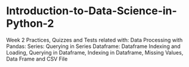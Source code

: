 # Introduction-to-Data-Science-in-Python-2
Week 2
Practices, Quizzes and Tests related with: 
Data Processing with Pandas:
Series: Querying in Series 
Dataframe: Dataframe Indexing and Loading, Querying in Dataframe, Indexing in Dataframe, Missing Values, Data Frame and CSV File
